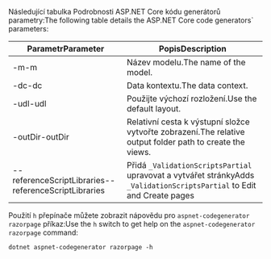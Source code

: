 <a name="codegenerator"></a> <span data-ttu-id="049af-101">Následující tabulka Podrobnosti ASP.NET Core kódu generátorů parametry:</span><span class="sxs-lookup"><span data-stu-id="049af-101">The following table details the ASP.NET Core code generators\` parameters:</span></span>

| <span data-ttu-id="049af-102">Parametr</span><span class="sxs-lookup"><span data-stu-id="049af-102">Parameter</span></span>               | <span data-ttu-id="049af-103">Popis</span><span class="sxs-lookup"><span data-stu-id="049af-103">Description</span></span>|
| ----------------- | ------------ |
| <span data-ttu-id="049af-104">-m</span><span class="sxs-lookup"><span data-stu-id="049af-104">-m</span></span>  | <span data-ttu-id="049af-105">Název modelu.</span><span class="sxs-lookup"><span data-stu-id="049af-105">The name of the model.</span></span> |
| <span data-ttu-id="049af-106">-dc</span><span class="sxs-lookup"><span data-stu-id="049af-106">-dc</span></span>  | <span data-ttu-id="049af-107">Data kontextu.</span><span class="sxs-lookup"><span data-stu-id="049af-107">The data context.</span></span> |
| <span data-ttu-id="049af-108">-udl</span><span class="sxs-lookup"><span data-stu-id="049af-108">-udl</span></span> | <span data-ttu-id="049af-109">Použijte výchozí rozložení.</span><span class="sxs-lookup"><span data-stu-id="049af-109">Use the default layout.</span></span> |
| <span data-ttu-id="049af-110">-outDir</span><span class="sxs-lookup"><span data-stu-id="049af-110">-outDir</span></span> | <span data-ttu-id="049af-111">Relativní cesta k výstupní složce vytvořte zobrazení.</span><span class="sxs-lookup"><span data-stu-id="049af-111">The relative output folder path to create the views.</span></span> |
| <span data-ttu-id="049af-112">--referenceScriptLibraries</span><span class="sxs-lookup"><span data-stu-id="049af-112">--referenceScriptLibraries</span></span> | <span data-ttu-id="049af-113">Přidá `_ValidationScriptsPartial` upravovat a vytvářet stránky</span><span class="sxs-lookup"><span data-stu-id="049af-113">Adds `_ValidationScriptsPartial` to Edit and Create pages</span></span> |

<span data-ttu-id="049af-114">Použití `h` přepínače můžete zobrazit nápovědu pro `aspnet-codegenerator razorpage` příkaz:</span><span class="sxs-lookup"><span data-stu-id="049af-114">Use the `h` switch to get help on the `aspnet-codegenerator razorpage` command:</span></span>

```console
dotnet aspnet-codegenerator razorpage -h
```
